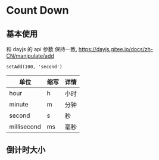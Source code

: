 # Count Down

## 基本使用

和 dayjs 的 api 参数 保持一致, https://dayjs.gitee.io/docs/zh-CN/manipulate/add

`setAdd(100, 'second')`

<code src="./document/basic.tsx"></code>

| 单位        | 缩写 | 详情 |
| ----------- | ---- | ---- |
| hour        | h    | 小时 |
| minute      | m    | 分钟 |
| second      | s    | 秒   |
| millisecond | ms   | 毫秒 |

## 倒计时大小

<code src="./document/size.tsx"></code>
